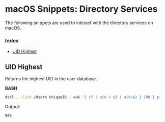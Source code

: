 # macOS Snippets: Directory Services 

The following snippets are used to interact with the directory services on macOS.

### Index

* [UID Highest](https://github.com/erikberglund/Scripts/blob/master/snippets/macos_directoryservices.md#uid-highest)

## UID Highest

Returns the highest UID in the user database.

**BASH**
```bash
dscl . -list /Users UniqueID | awk '{ if ( uid < $2 ) uid=$2 } END { print uid }'
```

Output:

```console
505
```

